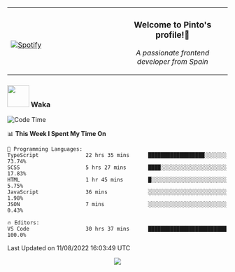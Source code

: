 <table width="100%" align="center"> 
  <tr>
  <td width="50%">
      
&nbsp; <br> [![Spotify](https://novatorem-zeta-rust.vercel.app/api/spotify)](https://open.spotify.com/user/novatorem-zeta-rust)

  </td>
  <td width="50%">
    <h3 align="center">Welcome to Pinto's profile!👋</h3>
    <p align="center"><em>A passionate frontend developer from Spain</em></p>
  </td>
  </table>

### <img src="https://media.giphy.com/media/VgCDAzcKvsR6OM0uWg/giphy.gif" width="50"> Waka

  <!--START_SECTION:waka-->
![Code Time](http://img.shields.io/badge/Code%20Time-761%20hrs%202%20mins-blue)

📊 **This Week I Spent My Time On** 

```text
💬 Programming Languages: 
TypeScript               22 hrs 35 mins      ██████████████████░░░░░░░   73.74% 
SCSS                     5 hrs 27 mins       ████░░░░░░░░░░░░░░░░░░░░░   17.83% 
HTML                     1 hr 45 mins        █░░░░░░░░░░░░░░░░░░░░░░░░   5.75% 
JavaScript               36 mins             ░░░░░░░░░░░░░░░░░░░░░░░░░   1.98% 
JSON                     7 mins              ░░░░░░░░░░░░░░░░░░░░░░░░░   0.43%

🔥 Editors: 
VS Code                  30 hrs 37 mins      █████████████████████████   100.0%

```


 Last Updated on 11/08/2022 16:03:49 UTC
<!--END_SECTION:waka-->

<div align="center">
<img src="https://github-readme-stats-gilt-tau.vercel.app/api/top-langs/?username=pinto-hub&layout=compact&theme=dracula" />
</div>
